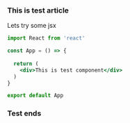 ### This is test article

Lets try some jsx

```jsx
import React from 'react'

const App = () => {
  
  return (
    <div>This is test component</div>
  )
}

export default App
```

### Test ends
